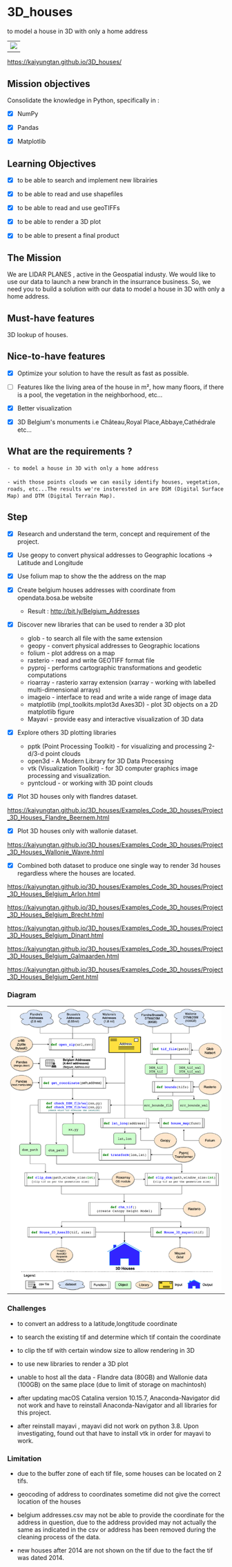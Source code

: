 # 3D_houses

to model a house in 3D with only a home address

<table style="width: 100%;" >
<tbody>
<td>
<img src=“https://github.com/kaiyungtan/3D_houses/blob/master/4.%203D%20House%20Images/3D_house_logo.png?raw=true”>
</td>
</tbody>
</table>

https://kaiyungtan.github.io/3D_houses/

## Mission objectives

Consolidate the knowledge in Python, specifically in :

- [X] NumPy
- [X] Pandas
- [X] Matplotlib


## Learning Objectives

- [X] to be able to search and implement new librairies
- [X] to be able to read and use shapefiles
- [X] to be able to read and use geoTIFFs
- [X] to be able to render a 3D plot
- [X] to be able to present a final product


## The Mission

We are LIDAR PLANES , active in the Geospatial industy. We would like to use our data to launch a new branch in the insurrance business. So, we need you to build a solution with our data to model a house in 3D with only a home address.


## Must-have features

3D lookup of houses.


## Nice-to-have features

- [X] Optimize your solution to have the result as fast as possible.
- [ ] Features like the living area of the house in m², how many floors, if there is a pool, the vegetation in the neighborhood, etc...
- [X] Better visualization
- [X] 3D Belgium's monuments i.e Château,Royal Place,Abbaye,Cathédrale etc...


## What are the requirements ?

	- to model a house in 3D with only a home address

	- with those points clouds we can easily identify houses, vegetation, roads, etc...The results we're insterested in are DSM (Digital Surface Map) and DTM (Digital Terrain Map).

## Step

- [X] Research and understand the term, concept and requirement of the project.

- [X] Use geopy to convert physical addresses to Geographic locations → Latitude and Longitude

- [X] Use folium map to show the the address on the map 

- [X] Create belgium houses addresses with coordinate from opendata.bosa.be website 

	* Result : http://bit.ly/Belgium_Addresses

- [X] Discover new libraries that can be used to render a 3D plot

	* glob - to search all file with the same extension
	* geopy - convert physical addresses to Geographic locations
	* folium - plot address on a map
	* rasterio -  read and write GEOTIFF format file 
	* pyproj - performs cartographic transformations and geodetic computations
	* rioarray - rasterio xarray extension (xarray - working with labelled multi-dimensional arrays)
	* imageio - interface to read and write a wide range of image data
	* matplotlib (mpl_toolkits.mplot3d Axes3D) - plot 3D objects on a 2D matplotlib figure 
	* Mayavi -  provide easy and interactive visualization of 3D data
	
- [X] Explore others 3D plotting libraries 
	* pptk (Point Processing Toolkit) - for visualizing and processing 2-d/3-d point clouds
	* open3d  - A Modern Library for 3D Data Processing
	* vtk (Visualization Toolkit) - for 3D computer graphics image processing and visualization.
	* pyntcloud - or working with 3D point clouds

- [X] Plot 3D houses only with flandres dataset.

https://kaiyungtan.github.io/3D_houses/Examples_Code_3D_houses/Project_3D_Houses_Flandre_Beernem.html

- [X] Plot 3D houses only with wallonie dataset.


https://kaiyungtan.github.io/3D_houses/Examples_Code_3D_houses/Project_3D_Houses_Wallonie_Wavre.html

- [X] Combined both dataset to produce one single way to render 3d houses regardless where the houses are located.

https://kaiyungtan.github.io/3D_houses/Examples_Code_3D_houses/Project_3D_Houses_Belgium_Arlon.html

https://kaiyungtan.github.io/3D_houses/Examples_Code_3D_houses/Project_3D_Houses_Belgium_Brecht.html

https://kaiyungtan.github.io/3D_houses/Examples_Code_3D_houses/Project_3D_Houses_Belgium_Dinant.html

https://kaiyungtan.github.io/3D_houses/Examples_Code_3D_houses/Project_3D_Houses_Belgium_Galmaarden.html

https://kaiyungtan.github.io/3D_houses/Examples_Code_3D_houses/Project_3D_Houses_Belgium_Gent.html

### Diagram

<table style="width: 100%;" >
<tbody>
<tr>
<td>
<img src="https://github.com/kaiyungtan/3D_houses/blob/main/3.%20Diagram/3D_Houses_Belgium_Diagram_rev4.png">
</td>
</tr>
</tbody>
</table>


### Challenges

* to convert an address to a latitude,longtitude coordinate 

* to search the existing tif and determine which tif contain the coordinate

* to clip the tif with certain window size to allow rendering in 3D  

* to use new libraries to render a 3D plot 

* unable to host all the data - Flandre data (80GB) and Wallonie data (100GB) on the same place (due to limit of storage on machintosh)

* after updating macOS Catalina version 10.15.7, Anaconda-Navigator did not work and have to reinstall Anaconda-Navigator and all libraries for this project.

* after reinstall mayavi , mayavi did not work on python 3.8. Upon investigating, found out that have to install vtk in order for mayavi to work.


### Limitation

* due to the buffer zone of each tif file, some houses can be located on 2 tifs.

* geocoding of address to coordinates sometime did not give the correct location of the houses

* belgium addresses.csv may not be able to provide the coordinate for the address in question, due to the address provided may not actually the same as indicated in the csv or address has been removed during the cleaning process of the data.

* new houses after 2014 are not shown on the tif due to the fact the tif was dated 2014.










 